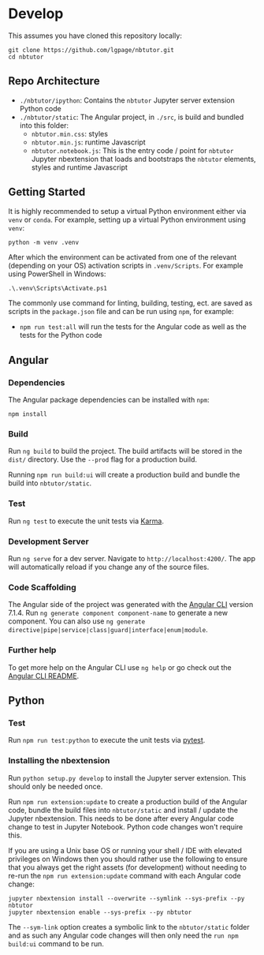 # Develop

This assumes you have cloned this repository locally:

```shell
git clone https://github.com/lgpage/nbtutor.git
cd nbtutor
```

## Repo Architecture

- `./nbtutor/ipython`: Contains the `nbtutor` Jupyter server extension Python code
- `./nbtutor/static`: The Angular project, in `./src`, is build and bundled into this folder:
  - `nbtutor.min.css`: styles
  - `nbtutor.min.js`: runtime Javascript
  - `nbtutor.notebook.js`: This is the entry code / point for `nbtutor` Jupyter nbextension that loads and bootstraps
    the `nbtutor` elements, styles and runtime Javascript

## Getting Started

It is highly recommended to setup a virtual Python environment either via `venv` or `conda`.
For example, setting up a virtual Python environment using `venv`:

```shell
python -m venv .venv
```

After which the environment can be activated from one of the relevant (depending on your OS) activation scripts
in `.venv/Scripts`. For example using PowerShell in Windows:

```ps
.\.venv\Scripts\Activate.ps1
```

The commonly use command for linting, building, testing, ect. are saved as scripts in the `package.json` file and can
be run using `npm`, for example:

- `npm run test:all` will run the tests for the Angular code as well as the tests for the Python code

## Angular

### Dependencies

The Angular package dependencies can be installed with `npm`:

```shell
npm install
```

### Build

Run `ng build` to build the project. The build artifacts will be stored in the `dist/` directory.
Use the `--prod` flag for a production build.

Running `npm run build:ui` will create a production build and bundle the build into `nbtutor/static`.

### Test

Run `ng test` to execute the unit tests via [Karma].

### Development Server

Run `ng serve` for a dev server. Navigate to `http://localhost:4200/`. The app will automatically reload if you
change any of the source files.

### Code Scaffolding

The Angular side of the project was generated with the [Angular CLI] version 7.1.4.
Run `ng generate component component-name` to generate a new component. You can also use
`ng generate directive|pipe|service|class|guard|interface|enum|module`.

### Further help

To get more help on the Angular CLI use `ng help` or go check out the [Angular CLI README].

## Python

### Test

Run `npm run test:python` to execute the unit tests via [pytest].

### Installing the nbextension

Run `python setup.py develop` to install the Jupyter server extension. This should only be needed once.

Run `npm run extension:update` to create a production build of the Angular code, bundle the build files into
`nbtutor/static` and install / update the Jupyter nbextension. This needs to be done after every Angular code change to
test in Jupyter Notebook. Python code changes won't require this.

If you are using a Unix base OS or running your shell / IDE with elevated privileges on Windows then you should rather
use the following to ensure that you always get the right assets (for development) without needing to re-run the
`npm run extension:update` command with each Angular code change:

```shell
jupyter nbextension install --overwrite --symlink --sys-prefix --py nbtutor
jupyter nbextension enable --sys-prefix --py nbtutor
```

The `--sym-link` option creates a symbolic link to the `nbtutor/static` folder and as such any Angular code changes
will then only need the `run npm build:ui` command to be run.

[Angular CLI]: https://github.com/angular/angular-cli
[Angular CLI README]: https://github.com/angular/angular-cli/blob/master/README.md
[Karma]: https://karma-runner.github.io
[pytest]: https://docs.pytest.org/en/stable/
